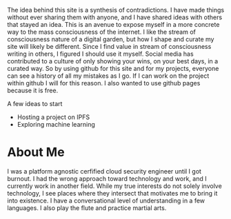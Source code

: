 The idea behind this site is a synthesis of contradictions. I have made things without ever sharing them with anyone, and I have shared ideas with others that stayed an idea. This is an avenue to expose myself in a more concrete way to the mass consciousness of the internet. I like the stream of consciousness nature of a digital garden, but how I shape and curate my site will likely be different. Since I find value in stream of consciousness writing in others, I figured I should use it myself. Social media has contributed to a culture of only showing your wins, on your best days, in a curated way. So by using github for this site and for my projects, everyone can see a history of all my mistakes as I go. If I can work on the project within github I will for this reason. I also wanted to use github pages because it is free.

A few ideas to start
- Hosting a project on IPFS
- Exploring machine learning

# About Me

I was a platform agnostic cerfified cloud security engineer until I got burnout. I had the wrong approach toward technology and work, and I currently work in another field. While my true interests do not solely involve technology, I see places where they intersect that motivates me to bring it into existence. I have a conversational level of understanding in a few languages. I also play the flute and practice martial arts.
